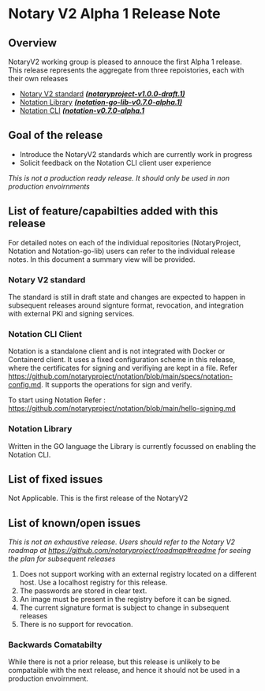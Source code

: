 # Notary V2 Alpha 1 Release Note

## Overview
NotaryV2 working group is pleased to annouce the first Alpha 1 release. This release represents the aggregate from three repoistories, each with their own releases

- [Notary V2 standard](https://github.com/notaryproject/notaryproject) ***[(notaryproject-v1.0.0-draft.1)](https://github.com/notaryproject/notaryproject/releases/tag/v1.0.0-draft.1)***
- [Notation Library](https://github.com/notaryproject/notation-go-lib) ***[(notation-go-lib-v0.7.0-alpha.1)](https://github.com/notaryproject/notation-go-lib/releases/tag/v0.7.0-alpha.1)***
- [Notation CLI](https://github.com/notaryproject/notation)   ***([notation-v0.7.0-alpha.1](https://github.com/notaryproject/notation/releases/tag/v0.7.0-alpha.1)***

## Goal of the release
- Introduce the NotaryV2 standards which are currently work in progress
- Solicit feedback on the Notation CLI client user experience 

*This is not a production ready release. It should only be used in non production envoirnments*

## List of feature/capabilties added with this release
For detailed notes on each of the individual repositories (NotaryProject, Notation and Notation-go-lib) users can refer to the individual release notes. In this document a summary view will be provided.

### Notary V2 standard
The standard is still in draft state and changes are expected to happen in subsequent releases around signture format, revocation, and integration with external PKI and signing services.

### Notation CLI Client
Notation is a standalone client and is not integrated with Docker or Containerd client. It uses a fixed configuration scheme in this release, where the certificates for signing and verifiying are kept in a file. Refer https://github.com/notaryproject/notation/blob/main/specs/notation-config.md. It supports the operations for sign and verify. 

To start using Notation Refer : https://github.com/notaryproject/notation/blob/main/hello-signing.md

### Notation Library
Written in the GO language the Library is currently focussed on enabling the Notation CLI.

## List of fixed issues
Not Applicable. This is the first release of the NotaryV2

## List of known/open issues
*This is not an exhaustive release. Users should refer to the Notary V2 roadmap at https://github.com/notaryproject/roadmap#readme for seeing the plan for subsequent releases*

1. Does not support working with an external registry located on a different host. Use a localhost registry for this release.
2. The passwords are stored in clear text.
3. An image must be present in the registry before it can be signed. 
4. The current signature format is subject to change in subsequent releases
5. There is no support for revocation.



### Backwards Comatabilty
While there is not a prior release, but this release is unlikely to be compataible with the next release, and hence it should not be used in a production envoirnment.
